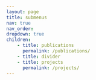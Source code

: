 ```yaml
---
layout: page
title: submenus
nav: true
nav_order: 
dropdown: true
children: 
    - title: publications
      permalink: /publications/
    - title: divider
    - title: projects
      permalink: /projects/ 
---
```

